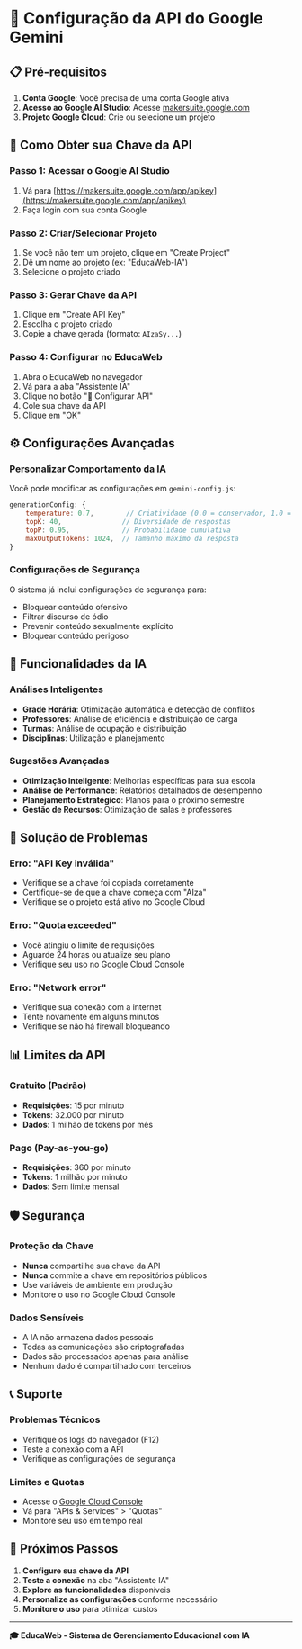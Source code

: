 # 🤖 Configuração da API do Google Gemini

## 📋 Pré-requisitos

1. **Conta Google**: Você precisa de uma conta Google ativa
2. **Acesso ao Google AI Studio**: Acesse [makersuite.google.com](https://makersuite.google.com)
3. **Projeto Google Cloud**: Crie ou selecione um projeto

## 🔑 Como Obter sua Chave da API

### Passo 1: Acessar o Google AI Studio
1. Vá para [https://makersuite.google.com/app/apikey](https://makersuite.google.com/app/apikey)
2. Faça login com sua conta Google

### Passo 2: Criar/Selecionar Projeto
1. Se você não tem um projeto, clique em "Create Project"
2. Dê um nome ao projeto (ex: "EducaWeb-IA")
3. Selecione o projeto criado

### Passo 3: Gerar Chave da API
1. Clique em "Create API Key"
2. Escolha o projeto criado
3. Copie a chave gerada (formato: `AIzaSy...`)

### Passo 4: Configurar no EducaWeb
1. Abra o EducaWeb no navegador
2. Vá para a aba "Assistente IA"
3. Clique no botão "🔑 Configurar API"
4. Cole sua chave da API
5. Clique em "OK"

## ⚙️ Configurações Avançadas

### Personalizar Comportamento da IA
Você pode modificar as configurações em `gemini-config.js`:

```javascript
generationConfig: {
    temperature: 0.7,        // Criatividade (0.0 = conservador, 1.0 = criativo)
    topK: 40,               // Diversidade de respostas
    topP: 0.95,             // Probabilidade cumulativa
    maxOutputTokens: 1024,  // Tamanho máximo da resposta
}
```

### Configurações de Segurança
O sistema já inclui configurações de segurança para:
- Bloquear conteúdo ofensivo
- Filtrar discurso de ódio
- Prevenir conteúdo sexualmente explícito
- Bloquear conteúdo perigoso

## 🚀 Funcionalidades da IA

### Análises Inteligentes
- **Grade Horária**: Otimização automática e detecção de conflitos
- **Professores**: Análise de eficiência e distribuição de carga
- **Turmas**: Análise de ocupação e distribuição
- **Disciplinas**: Utilização e planejamento

### Sugestões Avançadas
- **Otimização Inteligente**: Melhorias específicas para sua escola
- **Análise de Performance**: Relatórios detalhados de desempenho
- **Planejamento Estratégico**: Planos para o próximo semestre
- **Gestão de Recursos**: Otimização de salas e professores

## 🔧 Solução de Problemas

### Erro: "API Key inválida"
- Verifique se a chave foi copiada corretamente
- Certifique-se de que a chave começa com "AIza"
- Verifique se o projeto está ativo no Google Cloud

### Erro: "Quota exceeded"
- Você atingiu o limite de requisições
- Aguarde 24 horas ou atualize seu plano
- Verifique seu uso no Google Cloud Console

### Erro: "Network error"
- Verifique sua conexão com a internet
- Tente novamente em alguns minutos
- Verifique se não há firewall bloqueando

## 📊 Limites da API

### Gratuito (Padrão)
- **Requisições**: 15 por minuto
- **Tokens**: 32.000 por minuto
- **Dados**: 1 milhão de tokens por mês

### Pago (Pay-as-you-go)
- **Requisições**: 360 por minuto
- **Tokens**: 1 milhão por minuto
- **Dados**: Sem limite mensal

## 🛡️ Segurança

### Proteção da Chave
- **Nunca** compartilhe sua chave da API
- **Nunca** commite a chave em repositórios públicos
- Use variáveis de ambiente em produção
- Monitore o uso no Google Cloud Console

### Dados Sensíveis
- A IA não armazena dados pessoais
- Todas as comunicações são criptografadas
- Dados são processados apenas para análise
- Nenhum dado é compartilhado com terceiros

## 📞 Suporte

### Problemas Técnicos
- Verifique os logs do navegador (F12)
- Teste a conexão com a API
- Verifique as configurações de segurança

### Limites e Quotas
- Acesse o [Google Cloud Console](https://console.cloud.google.com)
- Vá para "APIs & Services" > "Quotas"
- Monitore seu uso em tempo real

## 🎯 Próximos Passos

1. **Configure sua chave da API**
2. **Teste a conexão** na aba "Assistente IA"
3. **Explore as funcionalidades** disponíveis
4. **Personalize as configurações** conforme necessário
5. **Monitore o uso** para otimizar custos

---

**🎓 EducaWeb - Sistema de Gerenciamento Educacional com IA**
